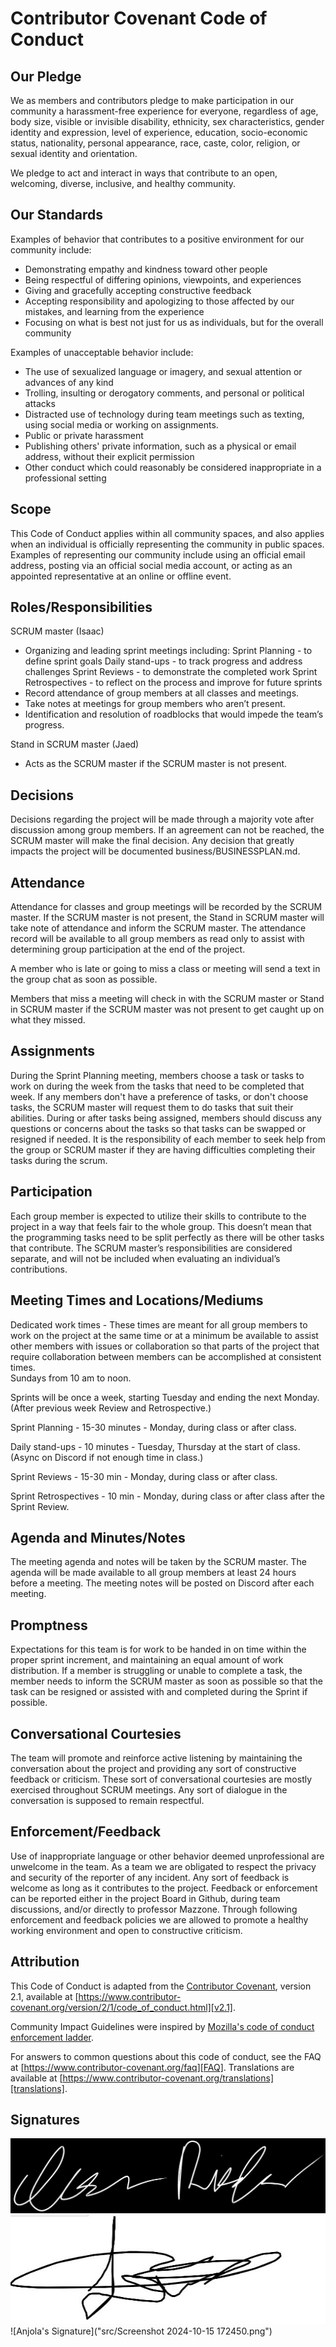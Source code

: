 # Contributor Covenant Code of Conduct

## Our Pledge

We as members and contributors pledge to make participation in our
community a harassment-free experience for everyone, regardless of age, body
size, visible or invisible disability, ethnicity, sex characteristics, gender
identity and expression, level of experience, education, socio-economic status,
nationality, personal appearance, race, caste, color, religion, or sexual
identity and orientation.

We pledge to act and interact in ways that contribute to an open, welcoming,
diverse, inclusive, and healthy community.

## Our Standards

Examples of behavior that contributes to a positive environment for our
community include:

* Demonstrating empathy and kindness toward other people
* Being respectful of differing opinions, viewpoints, and experiences
* Giving and gracefully accepting constructive feedback
* Accepting responsibility and apologizing to those affected by our mistakes,
  and learning from the experience
* Focusing on what is best not just for us as individuals, but for the overall
  community

Examples of unacceptable behavior include:

* The use of sexualized language or imagery, and sexual attention or advances of
  any kind
* Trolling, insulting or derogatory comments, and personal or political attacks
* Distracted use of technology during team meetings such as texting, using social media or working on assignments.
* Public or private harassment
* Publishing others' private information, such as a physical or email address,
  without their explicit permission
* Other conduct which could reasonably be considered inappropriate in a
  professional setting

## Scope

This Code of Conduct applies within all community spaces, and also applies when
an individual is officially representing the community in public spaces.
Examples of representing our community include using an official email address,
posting via an official social media account, or acting as an appointed
representative at an online or offline event.

## Roles/Responsibilities
SCRUM master (Isaac)
  - Organizing and leading sprint meetings including: 
	Sprint Planning - to define sprint goals
	Daily stand-ups - to track progress and address challenges
	Sprint Reviews - to demonstrate the completed work
	Sprint Retrospectives - to reflect on the process and improve for future sprints
  - Record attendance of group members at all classes and meetings.
  - Take notes at meetings for group members who aren’t present.
  - Identification and resolution of roadblocks that would impede the team’s progress.

Stand in SCRUM master (Jaed)
  - Acts as the SCRUM master if the SCRUM master is not present.

## Decisions
Decisions regarding the project will be made through a majority vote after discussion among group members. If an agreement can not be reached, the SCRUM master will make the final decision. Any decision that greatly impacts the project will be documented business/BUSINESSPLAN.md.

## Attendance
Attendance for classes and group meetings will be recorded by the SCRUM master.  If the SCRUM master is not present, the Stand in SCRUM master will take note of attendance and inform the SCRUM master.  The attendance record will be available to all group members as read only to assist with determining group participation at the end of the project.

A member who is late or going to miss a class or meeting will send a text in the group chat as soon as possible.

Members that miss a meeting will check in with the SCRUM master or Stand in SCRUM master if the SCRUM master was not present to get caught up on what they missed.

## Assignments
During the Sprint Planning meeting, members choose a task or tasks to work on during the week from the tasks that need to be completed that week.  If any members don't have a preference of tasks, or don't choose tasks, the SCRUM master will request them to do tasks that suit their abilities.  During or after tasks being assigned, members should discuss any questions or concerns about the tasks so that tasks can be swapped or resigned if needed.  It is the responsibility of each member to seek help from the group or SCRUM master if they are having difficulties completing their tasks during the scrum.

## Participation
Each group member is expected to utilize their skills to contribute to the project in a way that feels fair to the whole group.  This doesn’t mean that the programming tasks need to be split perfectly as there will be other tasks that contribute.  The SCRUM master’s responsibilities are considered separate, and will not be included when evaluating an individual’s contributions.

## Meeting Times and Locations/Mediums
Dedicated work times - These times are meant for all group members to work on the project at the same time or at a minimum be available to assist other members with issues or collaboration so that parts of the project that require collaboration between members can be accomplished at consistent times.  
Sundays from 10 am to noon.

Sprints will be once a week, starting Tuesday and ending the next Monday. (After previous week Review and Retrospective.)

Sprint Planning - 15-30 minutes - Monday, during class or after class.

Daily stand-ups - 10 minutes - Tuesday, Thursday at the start of class.  (Async on Discord if not enough time in class.)

Sprint Reviews - 15-30 min - Monday, during class or after class.

Sprint Retrospectives - 10 min - Monday, during class or after class after the Sprint Review.

## Agenda and Minutes/Notes
The meeting agenda and notes will be taken by the SCRUM master.  The agenda will be made available to all group members at least 24 hours before a meeting.  The meeting notes will be posted on Discord after each meeting.

## Promptness
Expectations for this team is for work to be handed in on time within the proper sprint increment, and maintaining an equal amount of work distribution.  If a member is struggling or unable to complete a task, the member needs to inform the SCRUM master as soon as possible so that the task can be resigned or assisted with and completed during the Sprint if possible.

## Conversational Courtesies
 The team will promote and reinforce active listening by maintaining the conversation about the project and providing any sort of constructive feedback or criticism. These sort of conversational courtesies are mostly exercised throughout SCRUM meetings. Any sort of dialogue in the conversation is supposed to remain respectful.

## Enforcement/Feedback
 Use of inappropriate language or other behavior deemed unprofessional are unwelcome in the team. As a team we are obligated to respect the privacy and security of the reporter of any incident. Any sort of feedback is welcome as long as it contributes to the project. Feedback or enforcement can be reported either in the project Board in Github, during team discussions, and/or directly to professor Mazzone. Through following enforcement and feedback policies we are allowed to promote a healthy working environment and open to constructive criticism.


## Attribution

This Code of Conduct is adapted from the [Contributor Covenant][homepage],
version 2.1, available at
[https://www.contributor-covenant.org/version/2/1/code_of_conduct.html][v2.1].

Community Impact Guidelines were inspired by
[Mozilla's code of conduct enforcement ladder][Mozilla CoC].

For answers to common questions about this code of conduct, see the FAQ at
[https://www.contributor-covenant.org/faq][FAQ]. Translations are available at
[https://www.contributor-covenant.org/translations][translations].

[homepage]: https://www.contributor-covenant.org
[v2.1]: https://www.contributor-covenant.org/version/2/1/code_of_conduct.html
[Mozilla CoC]: https://github.com/mozilla/diversity
[FAQ]: https://www.contributor-covenant.org/faq
[translations]: https://www.contributor-covenant.org/translations



## Signatures

![Isaac's Signature](src/signature_Isaac.jpg)
![Jaed's Signature](src/928B90A3-AC49-4A63-85FF-6639E0E28A46_4_5005_c.jpeg)
![Anjola's Signature]("src/Screenshot 2024-10-15 172450.png")
